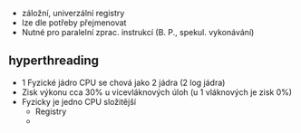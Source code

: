 - záložní, univerzální registry
- lze dle potřeby přejmenovat
- Nutné pro paralelní zprac. instrukcí (B. P., spekul. vykonávání)
## hyperthreading
- 1 Fyzické jádro CPU se chová jako 2 jádra (2 log jádra)
- Zisk výkonu cca 30% u vícevláknových úloh (u 1 vláknových je zisk 0%)
- Fyzicky je jedno CPU složitější 
	- Registry
	- 